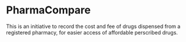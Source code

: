 # PharmaCompare
This is an initiative to record the cost and fee of drugs dispensed from a registered pharmacy, for easier access of affordable perscribed drugs.
